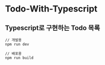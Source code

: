 # Todo-With-Typescript

## Typescript로 구현하는 Todo 목록

```
// 개발용
npm run dev

// 배포용
npm run build
```
